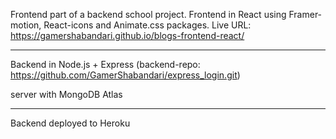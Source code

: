 Frontend part of a backend school project. Frontend in React using Framer-motion, React-icons and Animate.css packages.
Live URL: https://gamershabandari.github.io/blogs-frontend-react/

------------------------------------------------------------

Backend in Node.js + Express (backend-repo: https://github.com/GamerShabandari/express_login.git)

server with MongoDB Atlas

------------------------------------------------------------

Backend deployed to Heroku